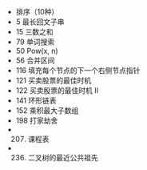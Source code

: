 - 排序（10种）
- 5 最长回文子串
- 15 三数之和
- 79 单词搜索
- 50 Pow(x, n)
- 56 合并区间
- 116 填充每个节点的下一个右侧节点指针
- 121 买卖股票的最佳时机 
- 122 买卖股票的最佳时机 II
- 141 环形链表
- 152 乘积最大子数组
- 198 打家劫舍
- 207. 课程表
- 236. 二叉树的最近公共祖先
